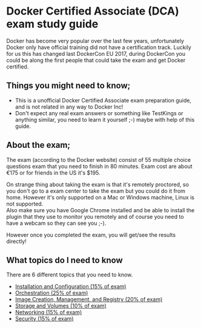 # Docker Certified Associate (DCA) exam study guide

Docker has become very popular over the last few years, unfortunately Docker only have official training did not have a certification track.
Luckily for us this has changed last DockerCon EU 2017, during DockerCon you could be along the first people that could take the exam and get Docker certified.


## Things you might need to know;
- This is a unofficial Docker Certified Associate exam preparation guide, and is not related in any way to Docker Inc!
- Don't expect any real exam answers or something like TestKings or anything similar, you need to learn it yourself ;-) maybe with help of this guide.


## About the exam;
The exam (according to the Docker website) consist of 55 multiple choice questions exam that you need to finish in 80 minutes.
Exam cost are about €175 or for friends in the US it's $195.

On strange thing about taking the exam is that it's remotely proctored, so you don't go to a exam center to take the exam but you could do it from home.
However it's only supported on a Mac or Windows machine, Linux is not supported.<br>
Also make sure you have Google Chrome installed and be able to install the plugin that they use to monitor you remotely and of course you need to have a webcam so they can see you ;-).

However once you completed the exam, you will get/see the results directly!


## What topics do I need to know
There are 6 different topics that you need to know.

- [Installation and Configuration (15% of exam)](./chapters/installation-configuration.md)
- [Orchestration (25% of exam)](./chapters/orchestration.md)
- [Image Creation, Management, and Registry (20% of exam)](./chapters/images-management-registry.md)
- [Storage and Volumes (10% of exam)](./chapters/storage-volumes.md)
- [Networking (15% of exam)](./chapters/networking.md)
- [Security (15% of exam)](./chapters/security.md)
